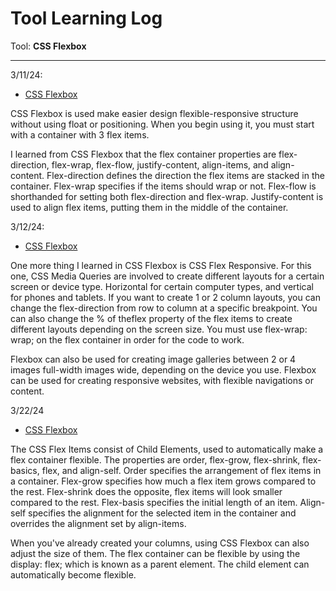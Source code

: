 # Tool Learning Log

Tool: **CSS Flexbox**

---

3/11/24:
* [CSS Flexbox](https://www.w3schools.com/css/css3_flexbox.asp)

CSS Flexbox is used make easier design flexible-responsive structure without using float or positioning. When you begin using it, you must start with a container with 3 flex items.

I learned from CSS Flexbox that the flex container properties are flex-direction, flex-wrap, flex-flow, justify-content, align-items, and align-content. Flex-direction defines the direction the flex items are stacked in the container. Flex-wrap specifies if the items should wrap or not. Flex-flow is shorthanded for setting both flex-direction and flex-wrap. Justify-content is used to align flex items, putting them in the middle of the container.


3/12/24:
* [CSS Flexbox](https://www.w3schools.com/css/css3_flexbox_responsive.asp)

One more thing I learned in CSS Flexbox is CSS Flex Responsive. For this one, CSS Media Queries are involved to create different layouts for a certain screen or device type. Horizontal for certain computer types, and vertical for phones and tablets. If you want to create 1 or 2 column layouts, you can change the flex-direction from row to column at a specific breakpoint. You can also change the % of theflex property of the flex items to create different layouts depending on the screen size. You must use flex-wrap: wrap; on the flex container in order for the code to work.

Flexbox can also be used for creating image galleries between 2 or 4 images full-width images wide, depending on the device you use. Flexbox can be used for creating responsive websites, with flexible navigations or content.


3/22/24
* [CSS Flexbox](https://www.w3schools.com/css/css3_flexbox_items.asp)

The CSS Flex Items consist of Child Elements, used to automatically make a flex container flexible. The properties are order, flex-grow, flex-shrink, flex-basics, flex, and align-self. Order specifies the arrangement of flex items in a container. Flex-grow specifies how much a flex item grows compared to the rest. Flex-shrink does the opposite, flex items will look smaller compared to the rest. Flex-basis specifies the initial length of an item. Align-self specifies the alignment for the selected item in the container and overrides the alignment set by align-items.

When you've already created your columns, using CSS Flexbox can also adjust the size of them. The flex container can be flexible by using the display: flex; which is known as a parent element. The child element can automatically become flexible.


<!--
* Links you used today (websites, videos, etc)
* Things you tried, progress you made, etc
* Challenges, a-ha moments, etc
* Questions you still have
* What you're going to try next
-->

